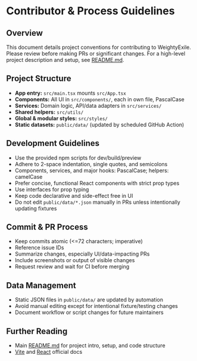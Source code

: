 # Contributor & Process Guidelines

## Overview
This document details project conventions for contributing to WeightyExile. Please review before making PRs or significant changes. For a high-level project description and setup, see [README.md](./README.md).

## Project Structure
- **App entry:** `src/main.tsx` mounts `src/App.tsx`
- **Components:** All UI in `src/components/`, each in own file, PascalCase
- **Services:** Domain logic, API/data adapters in `src/services/`
- **Shared helpers:** `src/utils/`
- **Global & modular styles:** `src/styles/`
- **Static datasets:** `public/data/` (updated by scheduled GitHub Action)

## Development Guidelines
- Use the provided npm scripts for dev/build/preview
- Adhere to 2-space indentation, single quotes, and semicolons
- Components, services, and major hooks: PascalCase; helpers: camelCase
- Prefer concise, functional React components with strict prop types
- Use interfaces for prop typing
- Keep code declarative and side-effect free in UI
- Do not edit `public/data/*.json` manually in PRs unless intentionally updating fixtures

## Commit & PR Process
- Keep commits atomic (<=72 characters; imperative)
- Reference issue IDs
- Summarize changes, especially UI/data-impacting PRs
- Include screenshots or output of visible changes
- Request review and wait for CI before merging

## Data Management
- Static JSON files in `public/data/` are updated by automation
- Avoid manual editing except for intentional fixture/testing changes
- Document workflow or script changes for future maintainers

## Further Reading
- Main [README.md](./README.md) for project intro, setup, and code structure
- [Vite](https://vitejs.dev/) and [React](https://react.dev/) official docs
